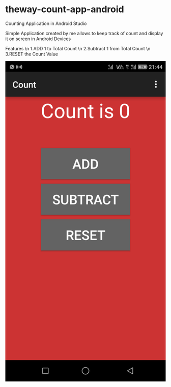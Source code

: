 # theway-count-app-android
Counting Application in Android Studio

Simple Application created by me allows to keep track of count and display it on screen in Android Devices

Features
 \n 1.ADD 1 to Total Count
 \n 2.Subtract 1 from Total Count
  \n 3.RESET the Count Value
  
![Screenshot](theway_count.png)
